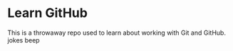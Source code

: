 # Learn GitHub

This is a throwaway repo used to learn about working with Git and GitHub.
jokes
beep
